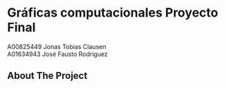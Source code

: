 # Gráficas computacionales Proyecto Final

A00825449 Jonas Tobias Clausen
<br> A01634943 José Fausto Rodriguez




<!-- ABOUT THE PROJECT -->
## About The Project




